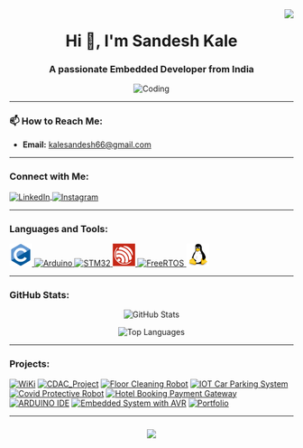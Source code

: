 <div align="center">
  <img align="right" src="https://visitor-badge.laobi.icu/badge?page_id=README" />
</div>

<h1 align="center">Hi 👋, I'm Sandesh Kale</h1>
<h3 align="center">A passionate Embedded Developer from India</h3>

<p align="center">
  <img src="https://media.giphy.com/media/xT9IgzoKnwFNmISR8I/giphy.gif" alt="Coding" width="200"/>
</p>

---

### 📫 How to Reach Me:
- **Email:** [kalesandesh66@gmail.com](mailto:kalesandesh66@gmail.com)

---

### Connect with Me:
<p align="left">
  <a href="https://linkedin.com/in/sandesh-s-kale" target="_blank">
    <img align="center" src="https://raw.githubusercontent.com/rahuldkjain/github-profile-readme-generator/master/src/images/icons/Social/linked-in-alt.svg" alt="LinkedIn" height="30" width="40" />
  </a>
  <a href="https://www.instagram.com/mr._sk_oo7/" target="_blank">
    <img align="center" src="https://logos-world.net/wp-content/uploads/2020/06/Instagram-Logo.png" alt="Instagram" height="30" width="55" />
  </a>
</p>

---

### Languages and Tools:
<p align="left">
  <a href="https://www.cprogramming.com/" target="_blank" rel="noreferrer">
    <img src="https://raw.githubusercontent.com/devicons/devicon/master/icons/c/c-original.svg" alt="C" width="40" height="40"/>
  </a>
  <a href="https://www.arduino.cc/" target="_blank" rel="noreferrer">
    <img src="https://cdn.worldvectorlogo.com/logos/arduino-1.svg" alt="Arduino" width="40" height="40"/>
  </a>
  <a href="https://www.st.com/en/development-tools/stm32cubeide.html" target="_blank" rel="noreferrer">
    <img src="https://www.disk91.com/wp-content/uploads/2018/09/12180191.png" alt="STM32" width="40" height="40"/>
  </a>
  <a href="https://www.espressif.com/" target="_blank" rel="noreferrer">
    <img src="https://github.com/JAGAHPEE/JAGAHPEE/blob/master/espressif.png" alt="Espressif" width="40" height="40"/>
  </a>
  <a href="https://www.freertos.org/index.html" target="_blank" rel="noreferrer">
    <img src="https://www.kaliop.com/app/uploads/2019/01/freertos_color-1.png" alt="FreeRTOS" width="100" height="40"/>
  </a>
  <a href="https://www.linux.org/" target="_blank" rel="noreferrer">
    <img src="https://raw.githubusercontent.com/devicons/devicon/master/icons/linux/linux-original.svg" alt="Linux" width="40" height="40"/>
  </a>
</p>

---

### GitHub Stats:
<p align="center">
  <img src="https://github-readme-stats.vercel.app/api?username=JAGAHPEE&theme=dark&show_icons=true" alt="GitHub Stats"/>
</p>
<p align="center">
  <img src="https://github-readme-stats.vercel.app/api/top-langs/?username=JAGAHPEE&theme=dark&show_icons=true&locale=en&layout=compact&hide_progress=true" alt="Top Languages"/>
</p>

---

### Projects:
[![WiKi](https://github-readme-stats.vercel.app/api/pin/?username=JAGAHPEE&theme=dark&repo=WiKi)](https://github.com/JAGAHPEE/WiKi/wiki)
[![CDAC_Project](https://github-readme-stats.vercel.app/api/pin/?username=JAGAHPEE&theme=dark&repo=CDAC_Project)](https://github.com/JAGAHPEE/CDAC_Project/blob/main/README.md)
[![Floor Cleaning Robot](https://github-readme-stats.vercel.app/api/pin/?username=JAGAHPEE&theme=dark&repo=Major-Project--II-Floor-Cleaning-Robot)](https://github.com/JAGAHPEE/Major-Project--II-Floor-Cleaning-Robot)
[![IOT Car Parking System](https://github-readme-stats.vercel.app/api/pin/?username=JAGAHPEE&theme=dark&repo=Major_Project_I-IOT_Car_Parking_System)](https://github.com/JAGAHPEE/Major_Project_I-IOT_Car_Parking_System)
[![Covid Protective Robot](https://github-readme-stats.vercel.app/api/pin/?username=JAGAHPEE&theme=dark&repo=Minor_Project-Covid_Protective_Robot)](https://github.com/JAGAHPEE/Minor_Project-Covid_Protective_Robot)
[![Hotel Booking Payment Gateway](https://github-readme-stats.vercel.app/api/pin/?username=JAGAHPEE&theme=dark&repo=TSF-Metro-Hotel-Booking-Payment-Gateway-Integration)](https://github.com/JAGAHPEE/TSF-Metro-Hotel-Booking-Payment-Gateway-Integration)
[![ARDUINO IDE](https://github-readme-stats.vercel.app/api/pin/?username=JAGAHPEE&theme=dark&repo=ARDUINO_IDE)](https://github.com/JAGAHPEE/ARDUINO_IDE)
[![Embedded System with AVR](https://github-readme-stats.vercel.app/api/pin/?username=JAGAHPEE&theme=dark&repo=Embeded-System-with-AVR-ATMEGA32)](https://github.com/JAGAHPEE/Embeded-System-with-AVR-ATMEGA32)
[![Portfolio](https://github-readme-stats.vercel.app/api/pin/?username=JAGAHPEE&theme=dark&repo=Portfolio)](https://github.com/JAGAHPEE/Portfolio)

---

<h3 align="center">
  <img src="https://readme-typing-svg.herokuapp.com/?font=Righteous&size=25&center=true&vCenter=true&color=#4F711FF&width=500&height=70&duration=4000&lines=Thanks+for+visiting!+✌️;+Shoot+me+a+message+on+Linkedin!;I'm+always+down+to+collab+😎">
  
</h3>

